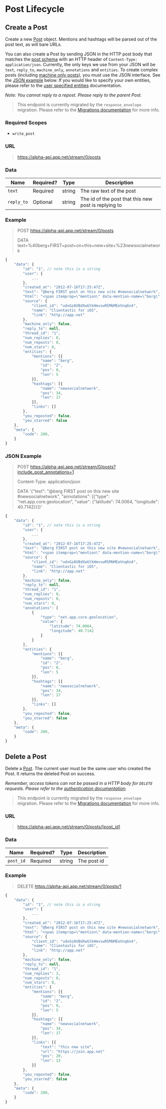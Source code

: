 # Post Lifecycle

## Create a Post

Create a new <a href="../objects/post.md">Post</a> object. Mentions and hashtags will be parsed out of the post text, as will bare URLs.

You can also create a Post by sending JSON in the HTTP post body that matches the <a href="../objects/post.md">post schema</a> with an HTTP header of ```Content-Type: application/json```. Currently, the only keys we use from your JSON will be ```text```, ```reply_to```, ```machine_only```, ```annotations``` and ```entities```. To create complex posts (including [machine only posts](../objects/post.md#machine-only-posts)), you must use the JSON interface. See the [JSON example](#json-example) below. If you would like to specify your own entities, please refer to the [user specified entities](../objects/entities.md#user-specified-entities) documentation.

*Note: You cannot reply to a repost. Please reply to the parent Post.*

> This endpoint is currently migrated by the ```response_envelope``` migration. Please refer to the [Migrations documentation](/appdotnet/api-spec/blob/master/migrations.md#current-migrations) for more info.

### Required Scopes

* ```write_post```

### URL
> https://alpha-api.app.net/stream/0/posts

### Data

<table>
    <thead>
        <tr>
            <th>Name</th>
            <th>Required?</th>
            <th>Type</th>
            <th>Description</th>
        </tr>
    </thead>
    <tbody>
        <tr>
            <td><code>text</code></td>
            <td>Required</td>
            <td>string</td>
            <td>The raw text of the post</td>
        </tr>
        <tr>
            <td><code>reply_to</code></td>
            <td>Optional</td>
            <td>string</td>
            <td>The id of the post that this new post is replying to</td>
        </tr>
    </tbody>
</table>

### Example

> POST https://alpha-api.app.net/stream/0/posts
>
> DATA text=%40berg+FIRST+post+on+this+new+site+%23newsocialnetwork

~~~ js
{
    "data": {
        "id": "1", // note this is a string
        "user": {
            ...
        },
        "created_at": "2012-07-16T17:25:47Z",
        "text": "@berg FIRST post on this new site #newsocialnetwork",
        "html": "<span itemprop=\"mention\" data-mention-name=\"berg\" data-mention-id=\"2\">@berg</span> FIRST post on this new site <span itemprop=\"hashtag\" data-hashtag-name=\"newsocialnetwork\">#newsocialnetwork</span>.",
        "source": {
            "client_id": "udxGzAVBdXwGtkHmvswR5MbMEeVnq6n4",
            "name": "Clientastic for iOS",
            "link": "http://app.net"
        },
        "machine_only": false,
        "reply_to": null,
        "thread_id": "1",
        "num_replies": 0,
        "num_reposts": 0,
        "num_stars": 0,
        "entities": {
            "mentions": [{
                "name": "berg",
                "id": "2",
                "pos": 0,
                "len": 5
            }],
            "hashtags": [{
                "name": "newsocialnetwork",
                "pos": 34,
                "len": 17
            }],
            "links": []
        },
        "you_reposted": false,
        "you_starred": false
    },
    "meta": {
        "code": 200,
    }
}
~~~

### JSON Example

> POST https://alpha-api.app.net/stream/0/posts?include_post_annotations=1
> 
> Content-Type: application/json
> 
> DATA '{"text": "@berg FIRST post on this new site #newsocialnetwork", "annotations": [{"type": "net.app.core.geolocation", "value": {"latitude": 74.0064, "longitude": 40.7142}}]}'

~~~ js
{
    "data": {
        "id": "1", // note this is a string
        "user": {
            ...
        },
        "created_at": "2012-07-16T17:25:47Z",
        "text": "@berg FIRST post on this new site #newsocialnetwork",
        "html": "<span itemprop=\"mention\" data-mention-name=\"berg\" data-mention-id=\"2\">@berg</span> FIRST post on this new site <span itemprop=\"hashtag\" data-hashtag-name=\"newsocialnetwork\">#newsocialnetwork</span>.",
        "source": {
            "client_id": "udxGzAVBdXwGtkHmvswR5MbMEeVnq6n4",
            "name": "Clientastic for iOS",
            "link": "http://app.net"
        },
        "machine_only": false,
        "reply_to": null,
        "thread_id": "1",
        "num_replies": 0,
        "num_reposts": 0,
        "num_stars": 0,
        "annotations": [
            {
                "type": "net.app.core.geolocation",
                "value": {
                    "latitude": 74.0064,
                    "longitude": 40.7142
                }
            }
        ],
        "entities": {
            "mentions": [{
                "name": "berg",
                "id": "2",
                "pos": 0,
                "len": 5
            }],
            "hashtags": [{
                "name": "newsocialnetwork",
                "pos": 34,
                "len": 17
            }],
            "links": []
        },
        "you_reposted": false,
        "you_starred": false
    },
    "meta": {
        "code": 200,
    }
}
~~~

## Delete a Post

Delete a <a href="../objects/post.md">Post</a>. The current user must be the same user who created the Post. It returns the deleted Post on success.

*Remember, access tokens can not be passed in a HTTP body for ```DELETE``` requests. Please refer to the [authentication documentation](/appdotnet/api-spec/blob/master/auth.md#authenticated-api-requests).*

> This endpoint is currently migrated by the ```response_envelope``` migration. Please refer to the [Migrations documentation](/appdotnet/api-spec/blob/master/migrations.md#current-migrations) for more info.

### URL
> https://alpha-api.app.net/stream/0/posts/[post_id]

### Data

<table>
    <thead>
        <tr>
            <th>Name</th>
            <th>Required?</th>
            <th>Type</th>
            <th>Description</th>
        </tr>
    </thead>
    <tbody>
        <tr>
            <td><code>post_id</code></td>
            <td>Required</td>
            <td>string</td>
            <td>The post id</td>
        </tr>
    </tbody>
</table>

### Example

> DELETE https://alpha-api.app.net/stream/0/posts/1

~~~ js
{
    "data": {
        "id": "1", // note this is a string
        "user": {
            ...
        },
        "created_at": "2012-07-16T17:25:47Z",
        "text": "@berg FIRST post on this new site #newsocialnetwork",
        "html": "<span itemprop=\"mention\" data-mention-name=\"berg\" data-mention-id=\"2\">@berg</span> FIRST post on <a href=\"https://join.app.net\" rel=\"nofollow\">this new site</a> <span itemprop=\"hashtag\" data-hashtag-name=\"newsocialnetwork\">#newsocialnetwork</span>.",
        "source": {
            "client_id": "udxGzAVBdXwGtkHmvswR5MbMEeVnq6n4",
            "name": "Clientastic for iOS",
            "link": "http://app.net"
        },
        "machine_only": false,
        "reply_to": null,
        "thread_id": "1",
        "num_replies": 3,
        "num_reposts": 0,
        "num_stars": 0,
        "entities": {
            "mentions": [{
                "name": "berg",
                "id": "2",
                "pos": 0,
                "len": 5
            }],
            "hashtags": [{
                "name": "newsocialnetwork",
                "pos": 34,
                "len": 17
            }],
            "links": [{
                "text": "this new site",
                "url": "https://join.app.net"
                "pos": 20,
                "len": 13
            }]
        },
        "you_reposted": false,
        "you_starred": false
    },
    "meta": {
        "code": 200,
    }
}
~~~